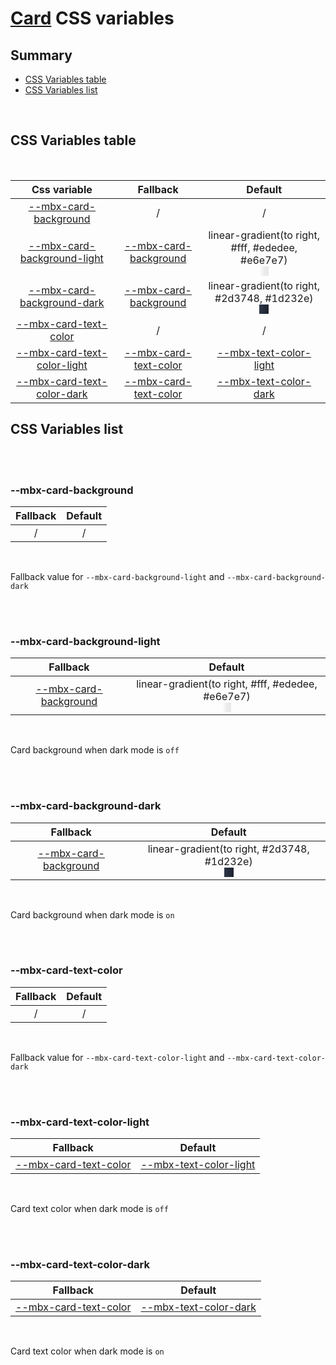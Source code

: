 # [Card](index.md) CSS variables

## Summary

- [CSS Variables table](#css-variables-table)
- [CSS Variables list](#css-variables-list)

<br>

## CSS Variables table

<br>

| <div style='text-align:center;margin:auto;'>Css variable</div>                                               | <div style='text-align:center;margin:auto;'>Fallback</div>                                       | <div style='text-align:center;margin:auto;'>Default</div>                                                                                                                                                                                                                                                                           |
| ------------------------------------------------------------------------------------------------------------ | ------------------------------------------------------------------------------------------------ | ----------------------------------------------------------------------------------------------------------------------------------------------------------------------------------------------------------------------------------------------------------------------------------------------------------------------------------- |
| <div style='text-align:center;margin:auto;'>[--mbx-card-background](#-mbx-card-background)</div>             | <div style='text-align:center;margin:auto;'>/</div>                                              | <div style='text-align:center;margin:auto;'>/</div>                                                                                                                                                                                                                                                                                 |
| <div style='text-align:center;margin:auto;'>[--mbx-card-background-light](#-mbx-card-background-light)</div> | <div style='text-align:center;margin:auto;'>[--mbx-card-background](#-mbx-card-background)</div> | <div style='text-align:center;margin:auto;'><div><div style='text-align:center;margin-auto;'>linear-gradient(to right, #fff, #ededee, #e6e7e7)</div><div style='text-align:center;margin-auto;'><div style='background:linear-gradient(to right, #fff, #ededee, #e6e7e7);margin:auto; width:15px; height:15px;'/></div></div></div> |
| <div style='text-align:center;margin:auto;'>[--mbx-card-background-dark](#-mbx-card-background-dark)</div>   | <div style='text-align:center;margin:auto;'>[--mbx-card-background](#-mbx-card-background)</div> | <div style='text-align:center;margin:auto;'><div><div style='text-align:center;margin-auto;'>linear-gradient(to right, #2d3748, #1d232e)</div><div style='text-align:center;margin-auto;'><div style='background:linear-gradient(to right, #2d3748, #1d232e);margin:auto; width:15px; height:15px;'/></div></div></div>             |
| <div style='text-align:center;margin:auto;'>[--mbx-card-text-color](#-mbx-card-text-color)</div>             | <div style='text-align:center;margin:auto;'>/</div>                                              | <div style='text-align:center;margin:auto;'>/</div>                                                                                                                                                                                                                                                                                 |
| <div style='text-align:center;margin:auto;'>[--mbx-card-text-color-light](#-mbx-card-text-color-light)</div> | <div style='text-align:center;margin:auto;'>[--mbx-card-text-color](#-mbx-card-text-color)</div> | <div style='text-align:center;margin:auto;'>[--mbx-text-color-light](https://cianciarusocataldo.github.io/mobrix-ui/docs/shared/css-vars/#-mbx-text-color-light)</div>                                                                                                                                                              |
| <div style='text-align:center;margin:auto;'>[--mbx-card-text-color-dark](#-mbx-card-text-color-dark)</div>   | <div style='text-align:center;margin:auto;'>[--mbx-card-text-color](#-mbx-card-text-color)</div> | <div style='text-align:center;margin:auto;'>[--mbx-text-color-dark](https://cianciarusocataldo.github.io/mobrix-ui/docs/shared/css-vars/#-mbx-text-color-dark)</div>                                                                                                                                                                |

## CSS Variables list

<br>

<br>

### --mbx-card-background

| <div style='text-align:center;margin:auto;'>Fallback</div> | <div style='text-align:center;margin:auto;'>Default</div> |
| ---------------------------------------------------------- | --------------------------------------------------------- |
| <div style='text-align:center;margin:auto;'>/</div>        | <div style='text-align:center;margin:auto;'>/</div>       |

<br>

Fallback value for `--mbx-card-background-light` and `--mbx-card-background-dark`

<br>

<br>

### --mbx-card-background-light

| <div style='text-align:center;margin:auto;'>Fallback</div>                                       | <div style='text-align:center;margin:auto;'>Default</div>                                                                                                                                                                                                                                                                           |
| ------------------------------------------------------------------------------------------------ | ----------------------------------------------------------------------------------------------------------------------------------------------------------------------------------------------------------------------------------------------------------------------------------------------------------------------------------- |
| <div style='text-align:center;margin:auto;'>[--mbx-card-background](#-mbx-card-background)</div> | <div style='text-align:center;margin:auto;'><div><div style='text-align:center;margin-auto;'>linear-gradient(to right, #fff, #ededee, #e6e7e7)</div><div style='text-align:center;margin-auto;'><div style='background:linear-gradient(to right, #fff, #ededee, #e6e7e7);margin:auto; width:15px; height:15px;'/></div></div></div> |

<br>

Card background when dark mode is `off`

<br>

<br>

### --mbx-card-background-dark

| <div style='text-align:center;margin:auto;'>Fallback</div>                                       | <div style='text-align:center;margin:auto;'>Default</div>                                                                                                                                                                                                                                                               |
| ------------------------------------------------------------------------------------------------ | ----------------------------------------------------------------------------------------------------------------------------------------------------------------------------------------------------------------------------------------------------------------------------------------------------------------------- |
| <div style='text-align:center;margin:auto;'>[--mbx-card-background](#-mbx-card-background)</div> | <div style='text-align:center;margin:auto;'><div><div style='text-align:center;margin-auto;'>linear-gradient(to right, #2d3748, #1d232e)</div><div style='text-align:center;margin-auto;'><div style='background:linear-gradient(to right, #2d3748, #1d232e);margin:auto; width:15px; height:15px;'/></div></div></div> |

<br>

Card background when dark mode is `on`

<br>

<br>

### --mbx-card-text-color

| <div style='text-align:center;margin:auto;'>Fallback</div> | <div style='text-align:center;margin:auto;'>Default</div> |
| ---------------------------------------------------------- | --------------------------------------------------------- |
| <div style='text-align:center;margin:auto;'>/</div>        | <div style='text-align:center;margin:auto;'>/</div>       |

<br>

Fallback value for `--mbx-card-text-color-light` and `--mbx-card-text-color-dark`

<br>

<br>

### --mbx-card-text-color-light

| <div style='text-align:center;margin:auto;'>Fallback</div>                                       | <div style='text-align:center;margin:auto;'>Default</div>                                                                                                              |
| ------------------------------------------------------------------------------------------------ | ---------------------------------------------------------------------------------------------------------------------------------------------------------------------- |
| <div style='text-align:center;margin:auto;'>[--mbx-card-text-color](#-mbx-card-text-color)</div> | <div style='text-align:center;margin:auto;'>[--mbx-text-color-light](https://cianciarusocataldo.github.io/mobrix-ui/docs/shared/css-vars/#-mbx-text-color-light)</div> |

<br>

Card text color when dark mode is `off`

<br>

<br>

### --mbx-card-text-color-dark

| <div style='text-align:center;margin:auto;'>Fallback</div>                                       | <div style='text-align:center;margin:auto;'>Default</div>                                                                                                            |
| ------------------------------------------------------------------------------------------------ | -------------------------------------------------------------------------------------------------------------------------------------------------------------------- |
| <div style='text-align:center;margin:auto;'>[--mbx-card-text-color](#-mbx-card-text-color)</div> | <div style='text-align:center;margin:auto;'>[--mbx-text-color-dark](https://cianciarusocataldo.github.io/mobrix-ui/docs/shared/css-vars/#-mbx-text-color-dark)</div> |

<br>

Card text color when dark mode is `on`

<br>
